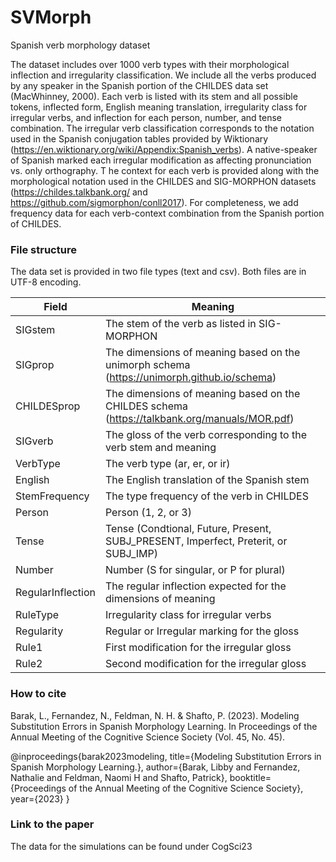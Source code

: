 # SVMorph
Spanish verb morphology dataset

The dataset includes over 1000 verb types with their morphological inflection and irregularity classification. 
We include all the verbs produced by any speaker in the Spanish portion of the CHILDES data set (MacWhinney, 2000). Each verb is listed
with its stem and all possible tokens, inflected form, English meaning translation, irregularity class for irregular verbs, and
inflection for each person, number, and tense combination.
The irregular verb classification corresponds to the notation used in the Spanish conjugation tables provided by Wiktionary (https://en.wiktionary.org/wiki/Appendix:Spanish_verbs).
A native-speaker of Spanish marked each irregular modification as affecting pronunciation vs. only orthography. T
he context for each verb is provided along with the morphological notation used in the CHILDES and SIG-MORPHON datasets (https://childes.talkbank.org/ and https://github.com/sigmorphon/conll2017).
For completeness, we add frequency data for each verb-context combination from the Spanish portion of CHILDES.

### File structure

The data set is provided in two file types (text and csv). Both files are in UTF-8 encoding. 

| Field  | Meaning |
| ------------- | ------------- |
| SIGstem | The stem of the verb as listed in SIG-MORPHON  |
| SIGprop  | The dimensions of meaning based on the unimorph schema (https://unimorph.github.io/schema)  |
| CHILDESprop | The dimensions of meaning based on the CHILDES schema (https://talkbank.org/manuals/MOR.pdf) |
| SIGverb | The gloss of the verb corresponding to the verb stem and meaning |
| VerbType | The verb type (ar, er, or ir) |
| English | The English translation of the Spanish stem |
| StemFrequency| The type frequency of the verb in CHILDES |
| Person | Person (1, 2, or 3) |
| Tense | Tense (Condtional, Future, Present, SUBJ_PRESENT, Imperfect, Preterit, or SUBJ_IMP) |
| Number | Number (S for singular, or P for plural) |
| RegularInflection | The regular inflection expected for the dimensions of meaning |
| RuleType | Irregularity class for irregular verbs |
| Regularity | Regular or Irregular marking for the gloss |
| Rule1 | First modification for the irregular gloss |
| Rule2 | Second modification for the irregular gloss |

### How to cite

Barak, L., Fernandez, N., Feldman, N. H. & Shafto, P. (2023). Modeling Substitution Errors in Spanish Morphology Learning. In Proceedings of the Annual Meeting of the Cognitive Science Society (Vol. 45, No. 45).

@inproceedings{barak2023modeling,
  title={Modeling Substitution Errors in Spanish Morphology Learning.},
  author={Barak, Libby and Fernandez, Nathalie and Feldman, Naomi H and Shafto, Patrick},
  booktitle={Proceedings of the Annual Meeting of the Cognitive Science Society},
  year={2023}
}

### Link to the paper

The data for the simulations can be found under CogSci23

